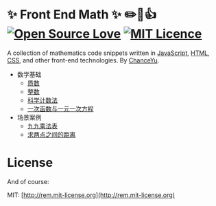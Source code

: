 # :sparkles: Front End Math :sparkles: :pencil2::100::+1: [![Open Source Love](https://badges.frapsoft.com/os/v1/open-source.png?v=103)](https://github.com/ellerbrock/open-source-badge/) [![MIT Licence](https://badges.frapsoft.com/os/mit/mit.png?v=103)](https://opensource.org/licenses/mit-license.php)
A collection of mathematics code snippets written in [JavaScript](https://developer.mozilla.org/en-US/docs/Web/JavaScript), [HTML](https://developer.mozilla.org/en-US/docs/Web/HTML), [CSS](https://developer.mozilla.org/en-US/docs/Web/CSS), and other front-end technologies. By [ChanceYu](http://yzq.ren).
    
* 数学基础
    * [质数](basis/01_prime-number.md)
    * [整数](basis/02_integer.md)
    * [科学计数法](basis/03_exponential.md)
    * [一次函数与一元一次方程](basis/04_linear-equation-with-one-unknown.md)
* 场景案例
    * [九九乘法表](example/01_multiplication-table.md)
    * [求两点之间的距离](example/02_get-length-between-two-points.md)

# License
And of course:

MIT: [http://rem.mit-license.org](http://rem.mit-license.org)